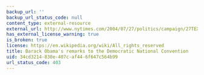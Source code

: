```yaml
---
backup_url: ''
backup_url_status_code: null
content_type: external-resource
external_url: http://www.nytimes.com/2004/07/27/politics/campaign/27TEXT-OBAMA.html?pagewanted=all
has_external_license_warning: true
is_broken: true
license: https://en.wikipedia.org/wiki/All_rights_reserved
title: Barack Obama's remarks to the Democratic National Convention
uid: 34cd3214-830e-407c-af44-6f647c564b99
url_status_code: 403
---
```


